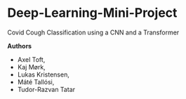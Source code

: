 # Deep-Learning-Mini-Project
Covid Cough Classification using a CNN and a Transformer


**Authors**
- Axel Toft, 
- Kaj Mørk, 
- Lukas Kristensen, 
- Máté Tallósi, 
- Tudor-Razvan Tatar
